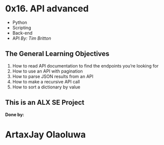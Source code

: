 # 0x16. API advanced
- Python
- Scripting
- Back-end
- API
_By: Tim Britton_

## The General Learning Objectives
1. How to read API documentation to find the endpoints you’re looking for
2. How to use an API with pagination
3. How to parse JSON results from an API
4. How to make a recursive API call
5. How to sort a dictionary by value


## This is an ALX SE Project
**Done by:**
# ArtaxJay Olaoluwa
